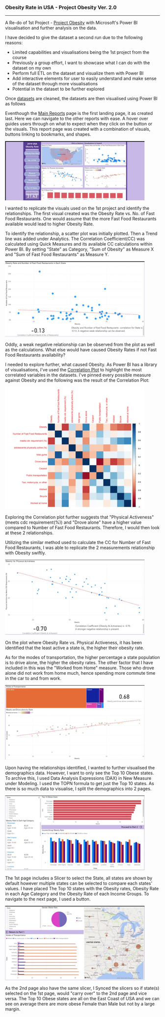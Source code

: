 <h3>Obesity Rate in USA - Project Obesity Ver. 2.0</h3>
<hr>

<p>A Re-do of 1st Project - <a href= "https://github.com/foofx88/Project_Obesity">Project Obesity</a> with Microsoft's Power BI visualisation and further analysis on the data.</p>
<p>I have decided to give the dataset a second run due to the following reasons:</p>
<ul>
  <li>Limited capabilities and visualisations being the 1st project from the course</li>
  <li>Previously a group effort, I want to showcase what I can do with the dataset on my own</li>
  <li>Perform full ETL on the dataset and visualize them with Power BI</li> 
  <li>Add interactive elements for user to easily understand and make sense of the dataset through more visualisations</li> 
  <li>Potential in the dataset to be further explored</li>
</ul>

<p>Once <a href="https://github.com/foofx88/ObesityRate-USA/tree/main/datasets/cleaned">datasets</a> are cleaned, the datasets are then visualised using Power BI as follows</p>
<p>Eventhough the <a href="https://foofx88.github.io/ObesityRate-USA/">Main Reports</a> page is the first landing page, it as created last. Here we can navigate to the other reports with ease. A hover over guides users through on what to expect when they click on the button or the visuals. This report page was created with a combination of visuals, buttons linking to bookmarks, and shapes.</p>
<img src="assets/snips/main.JPG" width="90%">
<p>I wanted to replicate the visuals used on the 1st project and identify the relationships. The first visual created was the Obesity Rate vs. No. of Fast Food Restaurants.
One would assume that the more Fast Food Restaurants available would lead to higher Obesity Rate. </p>

<p>To identify the relationship, a scatter plot was initially plotted. Then a Trend line was added under Analytics. The Correlation Coefficient(CC) was calculated using Quick Measures and its available CC calculations within Power BI. By setting "State" as Category, "Sum of Obesity" as Measure X and "Sum of Fast Food Restaurants" as Measure Y. </p>
<img src="assets/snips/ffs.JPG" width="90%">
<p>Oddly, a weak negative relationship can be observed from the plot as well as the calculations. What else would have caused Obesity Rates if not Fast Food Restaurants availability?</p>

<p>I needed to explore further, what caused Obesity. As Power BI has a library of visualisations, I've used the <a href="https://appsource.microsoft.com/en-us/product/power-bi-visuals/WA104380814?src=office&tab=Overview">Correlation Plot</a> to highlight the most correlated variables in the datasets. I've pinned every possible measure against Obesity and the following was the result of the Correlation Plot:</p>
<img src="assets/snips/corplot.JPG" width="90%">
<p>Exploring the Correlation plot further suggests that "Physical Activeness" (meets cdc requirement(%)) and "Drove alone" have a higher value compared to Number of Fast Food Restaurants. Therefore, I would then look at these 2 relationships.</p>

<p>Utilizing the similar method used to calculate the CC for Number of Fast Food Restaurants, I was able to replicate the 2 measurements relationship with Obesity swiftly.</p>
<img src="assets/snips/activeness.JPG" width="90%">
<p>On the plot where Obesity Rate vs. Physical Activeness, it has been identified that the least active a state is, the higher their obesity rate.</p>
<p>As for the modes of transportation, the higher percentage a state population is to drive alone, the higher the obesity rates. The other factor that I have included in this was the "Worked from Home" measure. Those who drove alone did not work from home much, hence spending more commute time in the car to and from work.  </p>
<img src="assets/snips/transport.JPG" width="90%">
<p>Upon having the relationships identified, I wanted to further visualised the demographics data. However, I want to only see the Top 10 Obese states.
To archive this, I used Data Analysis Expressions (DAX) in New Measure under Modeling. I used the TOPN formula to get just the Top 10 states. As there is so much data to visualise, I split the demographics into 2 pages.</p>
<img src="assets/snips/top10p1.JPG" width="90%">
<p>The 1st page includes a Slicer to select the State, all states are shown by default however multiple states can be selected to compare each states' values. I have placed The Top 10 states with the Obesity rates, Obesity Rate in each Age Category and the Obesity Rate of each Income Groups. To navigate to the next page, I used a button.</p>
<img src="assets/snips/top10p2.JPG" width="90%">
<p>As the 2nd page also have the same slicer, I Synced the slicers so if state(s) selected on the 1st page, would "carry over" to the 2nd page and vice versa. The Top 10 Obese states are all on the East Coast of USA and we can see on average there are more obese Female than Male but not by a large margin.</p>
